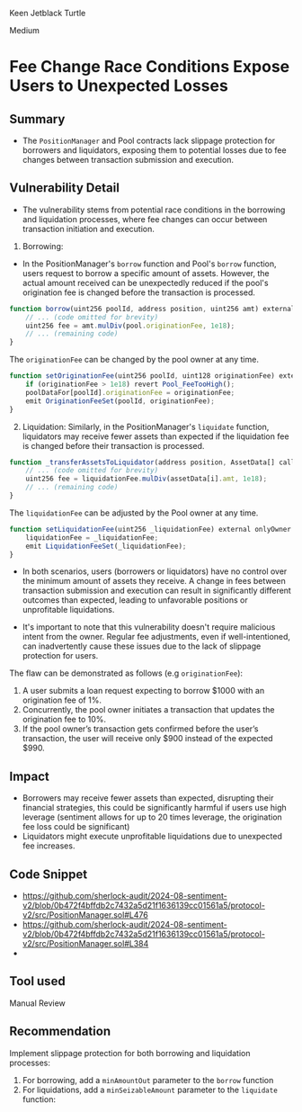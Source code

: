 Keen Jetblack Turtle

Medium

# Fee Change Race Conditions Expose Users to Unexpected Losses

## Summary
- The `PositionManager` and Pool contracts lack slippage protection for borrowers and liquidators, exposing them to potential losses due to fee changes between transaction submission and execution.
## Vulnerability Detail

- The vulnerability stems from potential race conditions in the borrowing and liquidation processes, where fee changes can occur between transaction initiation and execution.

1. Borrowing:
- In the PositionManager's `borrow` function and Pool's `borrow` function, users request to borrow a specific amount of assets. However, the actual amount received can be unexpectedly reduced if the pool's origination fee is changed before the transaction is processed.
```js
function borrow(uint256 poolId, address position, uint256 amt) external returns (uint256 borrowShares) {
    // ... (code omitted for brevity)
    uint256 fee = amt.mulDiv(pool.originationFee, 1e18);
    // ... (remaining code)
}

```
The `originationFee` can be changed by the pool owner at any time.
```js 
function setOriginationFee(uint256 poolId, uint128 originationFee) external onlyOwner {
    if (originationFee > 1e18) revert Pool_FeeTooHigh();
    poolDataFor[poolId].originationFee = originationFee;
    emit OriginationFeeSet(poolId, originationFee);
}
```
2. Liquidation:
Similarly, in the PositionManager's `liquidate` function, liquidators may receive fewer assets than expected if the liquidation fee is changed before their transaction is processed.
```js
function _transferAssetsToLiquidator(address position, AssetData[] calldata assetData) internal {
    // ... (code omitted for brevity)
    uint256 fee = liquidationFee.mulDiv(assetData[i].amt, 1e18);
    // ... (remaining code)
}
```
The `liquidationFee` can be adjusted by the Pool owner at any time.
```js
function setLiquidationFee(uint256 _liquidationFee) external onlyOwner {
    liquidationFee = _liquidationFee;
    emit LiquidationFeeSet(_liquidationFee);
}
```
- In both scenarios, users (borrowers or liquidators) have no control over the minimum amount of assets they receive. A change in fees between transaction submission and execution can result in significantly different outcomes than expected, leading to unfavorable positions or unprofitable liquidations.

- It's important to note that this vulnerability doesn't require malicious intent from the owner. Regular fee adjustments, even if well-intentioned, can inadvertently cause these issues due to the lack of slippage protection for users.

The flaw can be demonstrated as follows (e.g `originationFee`):

1. A user submits a loan request expecting to borrow $1000 with an origination fee of 1%.
2. Concurrently, the pool owner initiates a transaction that updates the origination fee to 10%.
3. If the pool owner’s transaction gets confirmed before the user’s transaction, the user will receive only $900 instead of the expected $990.


## Impact

- Borrowers may receive fewer assets than expected, disrupting their financial strategies, this could be significantly harmful if users use high leverage (sentiment allows for up to 20 times leverage, the origination fee loss could be significant)
- Liquidators might execute unprofitable liquidations due to unexpected fee increases.

## Code Snippet
- https://github.com/sherlock-audit/2024-08-sentiment-v2/blob/0b472f4bffdb2c7432a5d21f1636139cc01561a5/protocol-v2/src/PositionManager.sol#L476
- https://github.com/sherlock-audit/2024-08-sentiment-v2/blob/0b472f4bffdb2c7432a5d21f1636139cc01561a5/protocol-v2/src/PositionManager.sol#L384
- 
## Tool used

Manual Review


## Recommendation

Implement slippage protection for both borrowing and liquidation processes:

1. For borrowing, add a `minAmountOut` parameter to the `borrow` function
2. For liquidations, add a `minSeizableAmount` parameter to the `liquidate` function:

